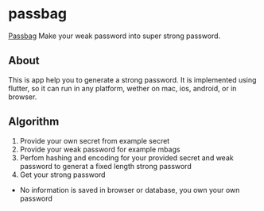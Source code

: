 # passbag

[Passbag](./lib/assets/images/logo.png)
Make your weak password into super strong password.

## About

This is app help you to generate a strong password. It is implemented using flutter, so it can run in any platform, wether on mac, ios, android, or in browser.

## Algorithm

1. Provide your own secret from example secret
2. Provide your weak password for example mbags
3. Perfom hashing and encoding for your provided secret and weak password to generat a fixed length strong password
4. Get your strong password 

- No information is saved in browser or database, you own your own password












